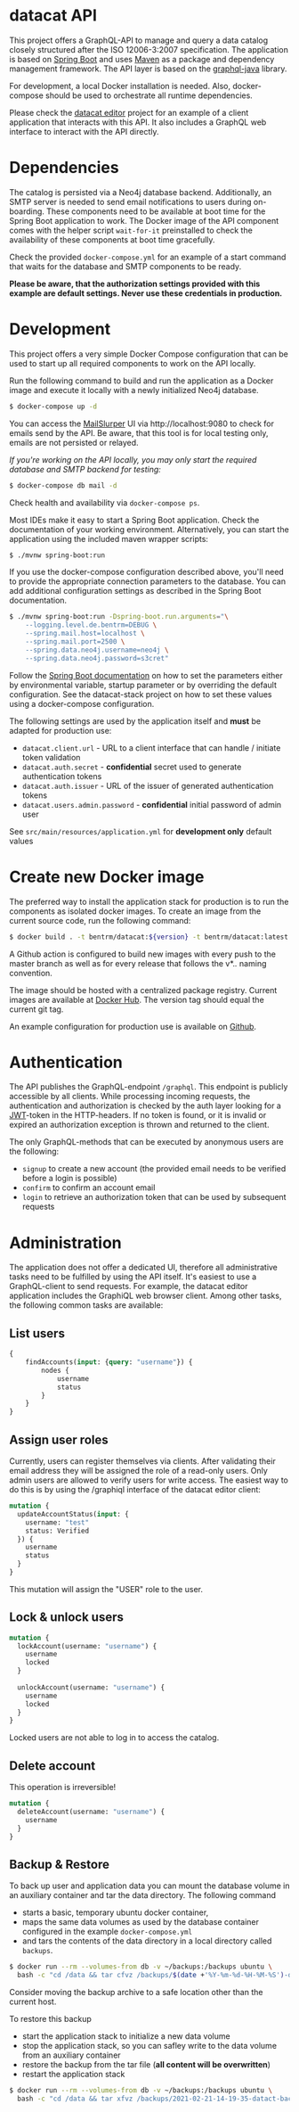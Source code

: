 # datacat API

This project offers a GraphQL-API to manage and query a data
catalog closely structured after the ISO 12006-3:2007 specification.
The application is based on [Spring Boot](https://spring.io/projects/spring-boot) 
and uses [Maven](http://maven.apache.org) as a package and dependency 
management framework. The API layer is based on the [graphql-java](https://www.graphql-java.com) 
library.

For development, a local Docker installation is needed. Also, docker-compose should be
used to orchestrate all runtime dependencies. 

Please check the [datacat editor](https://github.com/dd-bim/datacat-editor) project for 
an example of a client application that interacts with this API. It also includes a 
GraphQL web interface to interact with the API directly.

# Dependencies

The catalog is persisted via a Neo4j database backend. Additionally, an SMTP server is
needed to send email notifications to users during on-boarding. These components need to 
be available at boot time for the Spring Boot application to work. 
The Docker image of the API component comes with the helper script `wait-for-it` preinstalled 
to check the availability of these components at boot time gracefully.

Check the provided `docker-compose.yml` for an example of a start command that waits
for the database and SMTP components to be ready.

**Please be aware, that the authorization settings provided with this example are
default settings. Never use these credentials in production.**

# Development

This project offers a very simple Docker Compose configuration that can be
used to start up all required components to work on the API locally. 

Run the following command to build and run the application as a Docker image and 
execute it locally with a newly initialized Neo4j database.

````bash
$ docker-compose up -d
````

You can access the [MailSlurper](https://mailslurper.com) UI via http://localhost:9080
to check for emails send by the API. Be aware, that this tool is for local testing only,
emails are not persisted or relayed.

*If you're working on the API locally, you may only start the required database and SMTP
backend for testing:*

````bash
$ docker-compose db mail -d
`````

Check health and availability via `docker-compose ps`.

Most IDEs make it easy to start a Spring Boot application. Check the documentation of
your working environment. Alternatively, you can start the application using the included
maven wrapper scripts:

````bash
$ ./mvnw spring-boot:run
````

If you use the docker-compose configuration described above, you'll need to provide
the appropriate connection parameters to the database. You can add additional configuration 
settings as described in the Spring Boot documentation.

````bash
$ ./mvnw spring-boot:run -Dspring-boot.run.arguments="\
    --logging.level.de.bentrm=DEBUG \
    --spring.mail.host=localhost \
    --spring.mail.port=2500 \
    --spring.data.neo4j.username=neo4j \
    --spring.data.neo4j.password=s3cret"
````

Follow the 
[Spring Boot documentation](https://docs.spring.io/spring-boot/docs/2.4.2/reference/html/spring-boot-features.html#boot-features-external-config)
on how to set the parameters either by environmental variable, 
startup parameter or by overriding the default configuration.
See the datacat-stack project on how to set these values using a docker-compose configuration.

The following settings are used by the application itself and **must** be adapted for production use:

* `datacat.client.url` - URL to a client interface that can handle / initiate token validation
* `datacat.auth.secret` - **confidential** secret used to generate authentication tokens  
* `datacat.auth.issuer` - URL of the issuer of generated authentication tokens
* `datacat.users.admin.password` - **confidential** initial password of admin user

See `src/main/resources/application.yml` for **development only** default values

# Create new Docker image

The preferred way to install the application stack for production is to run the components
as isolated docker images. To create an image from the current source code, run the 
following command:

````bash
$ docker build . -t bentrm/datacat:${version} -t bentrm/datacat:latest
````

A Github action is configured to build new images with every push to the master branch as well as for
every release that follows the v*.*.* naming convention.

The image should be hosted with a centralized package registry. Current images are available
at [Docker Hub](https://hub.docker.com/repository/docker/bentrm/datacat).
The version tag should equal the current git tag.

An example configuration for production use is available on [Github](https://github.com/dd-bim/datacat-stack).

# Authentication

The API publishes the GraphQL-endpoint `/graphql`. This endpoint is publicly accessible by all clients.
While processing incoming requests, the authentication and authorization is checked by the auth layer
looking for a [JWT](https://jwt.io)-token in the HTTP-headers. If no token is found, or it is invalid or
expired an authorization exception is thrown and returned to the client.

The only GraphQL-methods that can be executed by anonymous users are the following:

* `signup` to create a new account (the provided email needs to be verified before a login is possible)
* `confirm` to confirm an account email
* `login` to retrieve an authorization token that can be used by subsequent requests



# Administration

The application does not offer a dedicated UI, therefore all administrative tasks need to be
fulfilled by using the API itself. It's easiest to use a GraphQL-client to send requests. For example,
the datacat editor application includes the GraphiQL web browser client. Among other tasks, 
the following common tasks are available:

## List users

````graphql
{
    findAccounts(input: {query: "username"}) {
        nodes {
            username
            status
        }
    }
}
````

## Assign user roles

Currently, users can register themselves via clients. After validating their email address
they will be assigned the role of a read-only users. Only admin users are allowed to verify
users for write access. The easiest way to do this is by using the /graphiql interface of the
datacat editor client:

````graphql
mutation {
  updateAccountStatus(input: {
    username: "test"
    status: Verified
  }) {
    username
    status
  }
}
````

This mutation will assign the "USER" role to the user.

## Lock & unlock users

````graphql
mutation {
  lockAccount(username: "username") {
    username
    locked
  }
    
  unlockAccount(username: "username") {
    username
    locked
  }
}
````

Locked users are not able to log in to access the catalog.

## Delete account

This operation is irreversible!

````graphql
mutation {
  deleteAccount(username: "username") {
    username
  }
}
````

## Backup & Restore

To back up user and application data you can mount the database volume in an auxiliary 
container and tar the data directory. The following command 

* starts a basic, temporary ubuntu docker container,
* maps the same data volumes as used by the database container configured in the example `docker-compose.yml`
* and tars the contents of the data directory in a local directory called `backups`.

````bash
$ docker run --rm --volumes-from db -v ~/backups:/backups ubuntu \
  bash -c "cd /data && tar cfvz /backups/$(date +'%Y-%m-%d-%H-%M-%S')-datact-backup.tar.gz ."
````

Consider moving the backup archive to a safe location other than the current host.

To restore this backup

* start the application stack to initialize a new data volume
* stop the application stack, so you can safley write to the data volume from an auxiliary container
* restore the backup from the tar file (**all content will be overwritten**)
* restart the application stack

````bash
$ docker run --rm --volumes-from db -v ~/backups:/backups ubuntu \
  bash -c "cd /data && tar xfvz /backups/2021-02-21-14-19-35-datact-backup.tar.gz ."
````
